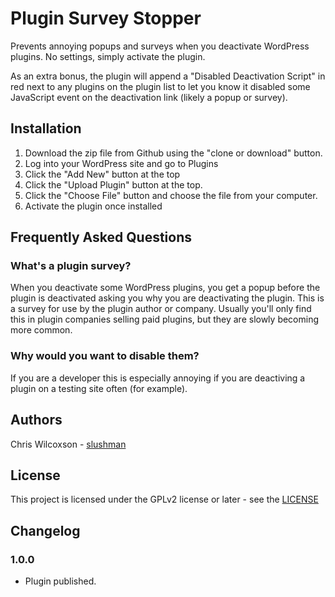# Plugin Survey Stopper

Prevents annoying popups and surveys when you deactivate WordPress plugins. No settings, simply activate the plugin.

As an extra bonus, the plugin will append a "Disabled Deactivation Script" in red next to any plugins on the plugin list to let you know it disabled some JavaScript event on the deactivation link (likely a popup or survey).



## Installation

1. Download the zip file from Github using the "clone or download" button.
2. Log into your WordPress site and go to Plugins
3. Click the "Add New" button at the top
4. Click the "Upload Plugin" button at the top.
5. Click the "Choose File" button and choose the file from your computer.
6. Activate the plugin once installed



## Frequently Asked Questions

### What's a plugin survey?

When you deactivate some WordPress plugins, you get a popup before the plugin is deactivated asking you why you are deactivating the plugin. This is a survey for use by the plugin author or company. Usually you'll only find this in plugin companies selling paid plugins, but they are slowly becoming more common.

### Why would you want to disable them?

If you are a developer this is especially annoying if you are deactiving a plugin on a testing site often (for example).


## Authors
Chris Wilcoxson - [slushman](https://www.slushman.com/)


## License
This project is licensed under the GPLv2 license or later - see the [LICENSE](http://www.gnu.org/licenses/gpl-2.0.html)


## Changelog

### 1.0.0
* Plugin published.
